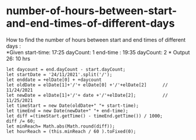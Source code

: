 # number-of-hours-between-start-and-end-times-of-different-days
How to find the number of hours between start and end times of different days :  
*Given start-time: 17:25 dayCount: 1
end-time : 19:35 dayCount: 2 *  Output 26: 10 hrs




    let daycount = end.dayCount - start.dayCount;
    let startDate = '24/11/2021'.split('/');
    let enddate = +elDate[0] + +daycount
    let oldDate = elDate[1]+'/'+ elDate[0] +'/'+elDate[2]      //   11/24/2021   
    let newDate = elDate[1]+'/'+ date +'/'+elDate[2];          //   11/25/2021  
    let timeStart = new Date(oldDate+" "+ start-time);
    let timeEnd = new Date(newDate+" "+ end-time);
    let diff =(timeStart.getTime() - timeEnd.getTime()) / 1000;
    diff /= 60;
    let minReach= Math.abs(Math.round(diff));
    let hourReach = (this.minReach / 60 ).toFixed(0);
